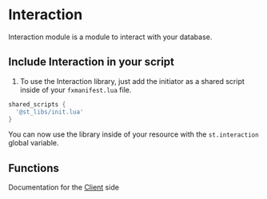 # Interaction

Interaction module is a module to interact with your database.

## Include Interaction in your script

1. To use the Interaction library, just add the initiator as a shared script inside of your `fxmanifest.lua` file.
```lua
shared_scripts {
  '@st_libs/init.lua'
}
```
You can now use the library inside of your resource with the `st.interaction` global variable.

## Functions

Documentation for the [Client](./client.md) side  
